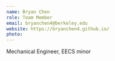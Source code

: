 ```yaml
---
name: Bryan Chen
role: Team Member
email: bryanchen4@berkeley.edu
website: https://bryanchen4.github.io/
photo: 
---
```


Mechanical Engineer, EECS minor
